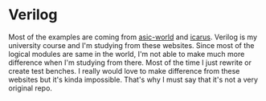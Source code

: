 # Verilog

Most of the examples are coming from [asic-world](https://www.asic-world.com/) and [icarus](https://steveicarus.github.io/iverilog/usage/getting_started.html). 
Verilog is my university course and I'm studying from these websites. 
Since most of the logical modules are same in the world, I'm not able to make much more difference when I'm studying from there. 
Most of the time I just rewrite or create test benches. 
I really would love to make difference from these websites but it's kinda impossible.
That's why I must say that it's not a very original repo.